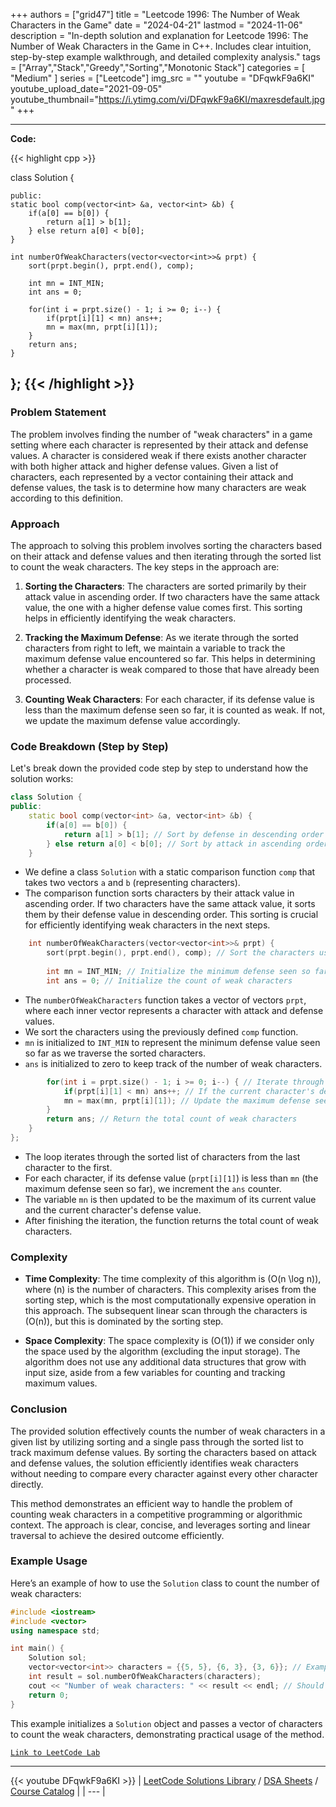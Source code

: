 
+++
authors = ["grid47"]
title = "Leetcode 1996: The Number of Weak Characters in the Game"
date = "2024-04-21"
lastmod = "2024-11-06"
description = "In-depth solution and explanation for Leetcode 1996: The Number of Weak Characters in the Game in C++. Includes clear intuition, step-by-step example walkthrough, and detailed complexity analysis."
tags = ["Array","Stack","Greedy","Sorting","Monotonic Stack"]
categories = [
    "Medium"
]
series = ["Leetcode"]
img_src = ""
youtube = "DFqwkF9a6KI"
youtube_upload_date="2021-09-05"
youtube_thumbnail="https://i.ytimg.com/vi/DFqwkF9a6KI/maxresdefault.jpg"
+++



---
**Code:**

{{< highlight cpp >}}

class Solution {

    public:
    static bool comp(vector<int> &a, vector<int> &b) {
        if(a[0] == b[0]) {
            return a[1] > b[1];
        } else return a[0] < b[0];
    }
    
    int numberOfWeakCharacters(vector<vector<int>>& prpt) {
        sort(prpt.begin(), prpt.end(), comp);
        
        int mn = INT_MIN;
        int ans = 0;
        
        for(int i = prpt.size() - 1; i >= 0; i--) {
            if(prpt[i][1] < mn) ans++;
            mn = max(mn, prpt[i][1]);
        }
        return ans;
    }
};
{{< /highlight >}}
---

### Problem Statement

The problem involves finding the number of "weak characters" in a game setting where each character is represented by their attack and defense values. A character is considered weak if there exists another character with both higher attack and higher defense values. Given a list of characters, each represented by a vector containing their attack and defense values, the task is to determine how many characters are weak according to this definition.

### Approach

The approach to solving this problem involves sorting the characters based on their attack and defense values and then iterating through the sorted list to count the weak characters. The key steps in the approach are:

1. **Sorting the Characters**: The characters are sorted primarily by their attack value in ascending order. If two characters have the same attack value, the one with a higher defense value comes first. This sorting helps in efficiently identifying the weak characters.

2. **Tracking the Maximum Defense**: As we iterate through the sorted characters from right to left, we maintain a variable to track the maximum defense value encountered so far. This helps in determining whether a character is weak compared to those that have already been processed.

3. **Counting Weak Characters**: For each character, if its defense value is less than the maximum defense seen so far, it is counted as weak. If not, we update the maximum defense value accordingly.

### Code Breakdown (Step by Step)

Let's break down the provided code step by step to understand how the solution works:

```cpp
class Solution {
public:
    static bool comp(vector<int> &a, vector<int> &b) {
        if(a[0] == b[0]) {
            return a[1] > b[1]; // Sort by defense in descending order if attack values are equal
        } else return a[0] < b[0]; // Sort by attack in ascending order
    }
```
- We define a class `Solution` with a static comparison function `comp` that takes two vectors `a` and `b` (representing characters).
- The comparison function sorts characters by their attack value in ascending order. If two characters have the same attack value, it sorts them by their defense value in descending order. This sorting is crucial for efficiently identifying weak characters in the next steps.

```cpp
    int numberOfWeakCharacters(vector<vector<int>>& prpt) {
        sort(prpt.begin(), prpt.end(), comp); // Sort the characters using the comparison function
        
        int mn = INT_MIN; // Initialize the minimum defense seen so far
        int ans = 0; // Initialize the count of weak characters
```
- The `numberOfWeakCharacters` function takes a vector of vectors `prpt`, where each inner vector represents a character with attack and defense values.
- We sort the characters using the previously defined `comp` function.
- `mn` is initialized to `INT_MIN` to represent the minimum defense value seen so far as we traverse the sorted characters.
- `ans` is initialized to zero to keep track of the number of weak characters.

```cpp
        for(int i = prpt.size() - 1; i >= 0; i--) { // Iterate through the sorted characters from right to left
            if(prpt[i][1] < mn) ans++; // If the current character's defense is less than the max defense, it's weak
            mn = max(mn, prpt[i][1]); // Update the maximum defense seen so far
        }
        return ans; // Return the total count of weak characters
    }
};
```
- The loop iterates through the sorted list of characters from the last character to the first.
- For each character, if its defense value (`prpt[i][1]`) is less than `mn` (the maximum defense seen so far), we increment the `ans` counter.
- The variable `mn` is then updated to be the maximum of its current value and the current character's defense value.
- After finishing the iteration, the function returns the total count of weak characters.

### Complexity

- **Time Complexity**: The time complexity of this algorithm is \(O(n \log n)\), where \(n\) is the number of characters. This complexity arises from the sorting step, which is the most computationally expensive operation in this approach. The subsequent linear scan through the characters is \(O(n)\), but this is dominated by the sorting step.

- **Space Complexity**: The space complexity is \(O(1)\) if we consider only the space used by the algorithm (excluding the input storage). The algorithm does not use any additional data structures that grow with input size, aside from a few variables for counting and tracking maximum values.

### Conclusion

The provided solution effectively counts the number of weak characters in a given list by utilizing sorting and a single pass through the sorted list to track maximum defense values. By sorting the characters based on attack and defense values, the solution efficiently identifies weak characters without needing to compare every character against every other character directly. 

This method demonstrates an efficient way to handle the problem of counting weak characters in a competitive programming or algorithmic context. The approach is clear, concise, and leverages sorting and linear traversal to achieve the desired outcome efficiently.

### Example Usage

Here’s an example of how to use the `Solution` class to count the number of weak characters:

```cpp
#include <iostream>
#include <vector>
using namespace std;

int main() {
    Solution sol;
    vector<vector<int>> characters = {{5, 5}, {6, 3}, {3, 6}}; // Example input
    int result = sol.numberOfWeakCharacters(characters);
    cout << "Number of weak characters: " << result << endl; // Should print the count of weak characters
    return 0;
}
```

This example initializes a `Solution` object and passes a vector of characters to count the weak characters, demonstrating practical usage of the method.

[`Link to LeetCode Lab`](https://leetcode.com/problems/the-number-of-weak-characters-in-the-game/description/)

---
{{< youtube DFqwkF9a6KI >}}
| [LeetCode Solutions Library](https://grid47.xyz/leetcode/) / [DSA Sheets](https://grid47.xyz/sheets/) / [Course Catalog](https://grid47.xyz/courses/) |
| --- |
